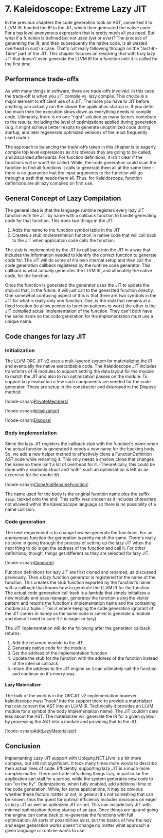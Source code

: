 ﻿---
uid: Kaleidoscope-ch7.1
---

# 7. Kaleidoscope: Extreme Lazy JIT
In the previous chapters the code generation took an AST, converted it to LLVM IR, handed the IR to the
JIT, which then generated the native code. For a top level anonymous expression that is pretty much all
you need. But what if a function is defined but not used (yet or ever)? The process of generating the IR,
and then subsequently the native code, is all wasted overhead in such a case. That's not really following
through on the "Just-In-Time" part of the JIT. This chapter focuses on resolving that with truly lazy JIT
that doesn't even generate the LLVM IR for a function until it is called for the first time.

## Performance trade-offs
As with many things in software, there are trade-offs involved. In this case the trade-off is when you
JIT compile vs. lazy compile. This choice is a major element to efficient use of a JIT. The more you have
to JIT before anything can actually run the slower the application startup is. If you defer too much then
the execution slows down as everything needs to compile code. Ultimately, there is no one "right" solution
as many factors contribute to the results, including the level of optimizations applied during generation.
(e.g. it might achieve better results to generate unoptimized code during startup, and later regenerate
optimized versions of the most frequently used code.)

The approach to balancing the trade-offs taken in this chapter is to eagerly compile top level expressions
as it is obvious they are going to be called, and discarded afterwards. For function definitions, it isn't
clear if the functions will or won't be called. While, the code generation could scan the function to find
all functions it calls to generate them all at the same time - there is no guarantee that the input arguments
to the function will go through a path that needs them all. Thus, for Kaleidoscope, function definitions are
all lazy compiled on first use.

## General Concept of Lazy Compilation
The general idea is that the language runtime registers every lazy JIT function with the JIT by name with a
callback function to handle generating code for that function. This does two things in the JIT:
 1. Adds the name to the function symbol table in the JIT
 2. Creates a stub implementation function in native code that will call back to the JIT when application
code calls the function.

The stub is implemented by the JIT to call back into the JIT in a way that includes the information needed
to identify the correct function to generate code for. The JIT will do some of it's own internal setup and
then call the code generation callback registered by the runtime code generator. This callback is what actually
generates the LLVM IR, and ultimately the native code, for the function.

Once the function is generated the generator uses the JIT to update the stub so that, in the future, it will just
call to the generated function directly. One somewhat confusing aspect of this is that there are two symbols in
the JIT for what is really only one function. One, is the stub that remains at a fixed location (to allow pointer
to function patterns to work) the other is the JIT compiled actual implementation of the function. They can't both
have the same name so the code generation for the implementation must use a unique name.

## Code changes for lazy JIT
### Initialization
The LLVM ORC JIT v2 uses a mult-layered system for materializing the IR and eventually the native executbable
code. The Kaleidoscope JIT includes transfomrs of IR modules to support setting the data layout for the module
to match the JIT and also to run optimization passes on the module. To support lazy evaluation a few such 
components are needed for the code generator. These are setup in the constructor and destroyed in the Dispose
method.

[!code-csharp[PrivateMembers](CodeGenerator.cs#PrivateMembers)]

[!code-csharp[Initialization](CodeGenerator.cs#Initialization)]

[!code-csharp[Dispose](CodeGenerator.cs#Dispose)]


### Body implementation
Since the lazy JIT registers the callback stub with the function's name when the actual function is generated
it needs a new name for the backing body. So, we add a new helper method to effectively clone a FunctionDefinition
AST node while renaming it. This only needs a shallow clone that changes the name so there isn't a lot of
overhead for it. (Theoretically, this could be done with a readonly struct and 'with', such an optimization
is left as an excercise for the reader :nerd_face:)

[!code-csharp[CloneAndRenameFunction](CodeGenerator.cs#CloneAndRenameFunction)]

The name used for the body is the original function name plus the suffix `$impl` tacked onto the end. This
suffix was chosen as it includes characters not allowed within the Kaleidoscope language so there is no
possibility of a name collision.

### Code generation
The next requirement is to change how we generate the functions. For an anonymous function the generation
is pretty much the same. There's really no point in going through the process of setting up the lazy JIT
when the next thing to do is get the address of the function and call it. For other definitions, though,
things get different as they are selected for lazy JIT.

[!code-csharp[Generate](CodeGenerator.cs#Generate)]

Function definitions for lazy JIT are first cloned and renamed, as discussed previously. Then a lazy
function generator is registered for the name of the function. This creates the stub function exported
by the function's name with a callback that knows how to generate the LLVM IR for the function. The
actual code generation call back is a lambda that simply initializes a new module and pass manager,
generates the function using the visitor pattern and returns the function's implementation name and
the containing module as a tuple. (This is where keeping the code generation ignorant of the JIT comes
in handy as the same code is called to generate a module and doesn't need to care if it is eager or lazy)

The JIT implementation will do the following after the generator
callback returns:
 1. Add the returned module to the JIT
 2. Generate native code for the module
 3. Get the address of the implementation function
 4. Update the stub for the function with the address of the function instead of the internal callback
 5. return the address to the JIT engine so it can ultimately call the function and continue on it's merry way.

#### Lazy Materializer
The bulk of the work is in the ORCJIT v2 implementation however kaleidoscope must "hook" into the support
there to provide a materializer that can convert the AST into an LLVM IR. Technically it provides an LLVM
module for a symbol (the body implementation name). The JIT couldn't care less about the AST. The materializer
will generate the IR for a given symbol by processing the AST into a module and providing that to the JIT.

[!code-csharp[AddLazyMaterializer](CodeGenerator.cs#AddLazyMaterializer)]

## Conclusion
Implementing Lazy JIT support with Ubiquity.NET.Llvm is a bit more complex, but still not significant. It
took many times more words to describe then actual lines of code. Efficiently, supporting lazy JIT is a
much more complex matter. There are trade-offs doing things lazy, in particular the application can stall
for a period, while the system generates new code to run "on the fly". Optimizations, when fully enabled,
add additional time to the code generation. While, for some applications, it may be obvious whether these
factors matter or not, in general it's not something that can be known, thus the quest for optimal
efficiency includes decisions on eager vs lazy JIT as well as optimized JIT or not. This can include lazy
JIT with minimal optimization during startup of an app. Once things are up and going the engine can come
back to re-generate the functions with full optimization. All sorts of possibilities exist, but the
basics of how the lazy and eager generation works doesn't change no matter what approach a given language
or runtime wants to use.

